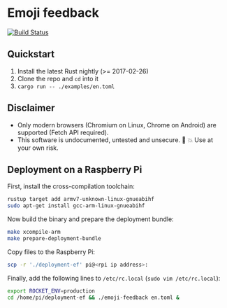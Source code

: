 # Emoji feedback

[![Build Status](https://travis-ci.org/tum-rt/emoji-feedback.svg?branch=master)](https://travis-ci.org/tum-rt/emoji-feedback)

## Quickstart
1. Install the latest Rust nightly (>= 2017-02-26)
2. Clone the repo and `cd` into it
3. `cargo run -- ./examples/en.toml`

## Disclaimer
* Only modern browsers (Chromium on Linux, Chrome on Android) are supported (Fetch API required).
* This software is undocumented, untested and unsecure. :construction: :boom: Use at your own risk.


## Deployment on a Raspberry Pi
First, install the cross-compilation toolchain:

```sh
rustup target add armv7-unknown-linux-gnueabihf
sudo apt-get install gcc-arm-linux-gnueabihf
```

Now build the binary and prepare the deployment bundle:

```sh
make xcompile-arm
make prepare-deployment-bundle
```

Copy files to the Raspberry Pi:

```sh
scp -r './deployment-ef' pi@<rpi ip address>:
```

Finally, add the following lines to `/etc/rc.local` (`sudo vim /etc/rc.local`):

```sh
export ROCKET_ENV=production
cd /home/pi/deployment-ef && ./emoji-feedback en.toml &
```

